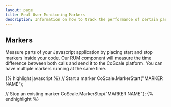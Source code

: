 ```yaml
---
layout: page
title: Real User Monitoring Markers
description: Information on how to track the performance of certain parts of your front-end application.
---
```


## Markers
Measure parts of your Javascript application by placing start and stop markers inside your code. Our RUM component will measure the time difference between both calls and send it to the CoScale platform. You can have multiple markers running at the same time.

{% highlight javascript %}
// Start a marker
CoScale.MarkerStart("MARKER NAME");

// Stop an existing marker
CoScale.MarkerStop("MARKER NAME");
{% endhighlight %}
